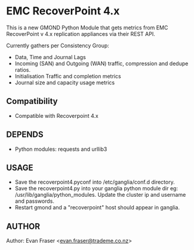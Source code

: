 EMC RecoverPoint 4.x
===============

This is a new GMOND Python Module that gets metrics from EMC RecoverPoint v 4.x replication appliances via their REST API.

Currently gathers per Consistency Group:
  * Data, Time and Journal Lags
  * Incoming (SAN) and Outgoing (WAN) traffic, compression and dedupe ratios.
  * Initialisation Traffic and completion metrics
  * Journal size and capacity usage metrics
  

## Compatibility
  * Compatible with Recoverpoint 4.x

## DEPENDS
  * Python modules: requests and urllib3

## USAGE
  * Save the recoverpoint4.pyconf into /etc/ganglia/conf.d directory.
  * Save the recoverpoint4.py into your ganglia python module dir eg: /usr/lib/ganglia/python_modules.  Update the cluster ip and username and passwords.
  * Restart gmond and a "recoverpoint" host should appear in ganglia.


## AUTHOR

Author: Evan Fraser &lt;evan.fraser@trademe.co.nz&gt;

